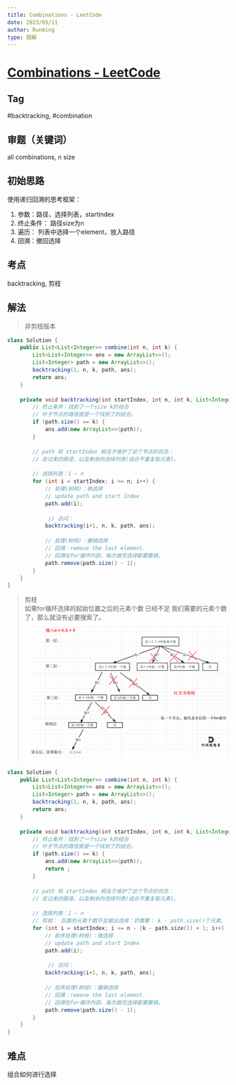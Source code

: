 ```yaml
---
title: Combinations - LeetCode
date: 2023/05/11
author: Runming
type: 题解
---
```

# [Combinations - LeetCode](https://leetcode.com/problems/combinations/description/)
## Tag
#backtracking, #combination


## 审题（关键词） 
all combinations, n size


## 初始思路
使用递归回溯的思考框架：
1. 参数：路径，选择列表，startindex
2. 终止条件： 路径size为n
3. 遍历： 列表中选择一个element，放入路径
4. 回溯：撤回选择

## 考点  
backtracking, 剪枝

## 解法 
> 非剪枝版本
```java
class Solution {
    public List<List<Integer>> combine(int n, int k) {
        List<List<Integer>> ans = new ArrayList<>();
        List<Integer> path = new ArrayList<>();
        backtracking(1, n, k, path, ans);
        return ans;
    }

    private void backtracking(int startIndex, int n, int k, List<Integer> path, List<List<Integer>> ans) {
        // 终止条件：找到了一个size k的组合
        // 叶子节点的路径就是一个找到了的组合。
        if (path.size() == k) {
            ans.add(new ArrayList<>(path));
        }

        // path 和 startIndex 相当于维护了这个节点的状态：
        // 走过来的路径，以及剩余的选择列表(组合不重复取元素)。
       
        // 选择列表：1 ~ n
        for (int i = startIndex; i <= n; i++) {
            // 处理(树枝)：做选择
            // update path and start Index
            path.add(i);

             // 访问：
            backtracking(i+1, n, k, path, ans);

            // 处理(树枝)：撤销选择
            // 回溯：remove the last element.
            // 回溯在for循环内部，每次做完选择都要撤销。
            path.remove(path.size() - 1);
        }        
    }
}
```
> 剪枝  
> 如果for循环选择的起始位置之后的元素个数 已经不足 我们需要的元素个数了，那么就没有必要搜索了。
![why](../BackTracking/attachment/2023-05-11-23-25-04.png)
```java
class Solution {
    public List<List<Integer>> combine(int n, int k) {
        List<List<Integer>> ans = new ArrayList<>();
        List<Integer> path = new ArrayList<>();
        backtracking(1, n, k, path, ans);
        return ans;
    }

    private void backtracking(int startIndex, int n, int k, List<Integer> path, List<List<Integer>> ans) {
        // 终止条件：找到了一个size k的组合
        // 叶子节点的路径就是一个找到了的组合。
        if (path.size() == k) {
            ans.add(new ArrayList<>(path));
            return ;
        }

        // path 和 startIndex 相当于维护了这个节点的状态：
        // 走过来的路径，以及剩余的选择列表(组合不重复取元素)。
       
        // 选择列表：1 ~ n
        // 剪枝： 后面的元素个数不足做出选择：仍需要： k - path.size()个元素。
        for (int i = startIndex; i <= n - (k - path.size()) + 1; i++) {
            // 前序处理(树枝)：做选择
            // update path and start Index
            path.add(i);

             // 访问：
            backtracking(i+1, n, k, path, ans);

            // 后序处理(树枝)：撤销选择
            // 回溯：remove the last element.
            // 回溯在for循环内部，每次做完选择都要撤销。
            path.remove(path.size() - 1);
        }        
    }
}
```
## 难点
组合如何进行选择